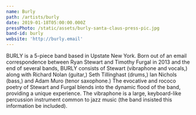 ```yaml
---
name: Burly
path: /artists/burly
date: 2019-01-18T05:00:00.000Z
pressPhoto: /static/assets/burly-santa-claus-press-pic.jpg
band-id: burly
website: 'http://burly.email'
---
```

BURLY is a 5-piece band based in Upstate New York. Born out of an email correspondence between Ryan Stewart and Timothy Furgal in 2013 and the end of several bands, BURLY consists of Stewart (vibraphone and vocals,) along with Richard Nolan (guitar,) Seth Tillinghast (drums,) Ian Nichols (bass,) and Adam Muro (tenor saxophone.) The evocative and rococo poetry of Stewart and Furgal blends into the dynamic flood of the band, providing a unique experience. The vibraphone is a large, keyboard-like percussion instrument common to jazz music (the band insisted this information be included).
